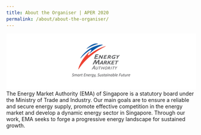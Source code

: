```yaml
---
title: About the Organiser | APER 2020
permalink: /about/about-the-organiser/
---
```


![EMA logo](/images/abt-ema.png)
The Energy Market Authority (EMA) of Singapore is a statutory board under the Ministry of Trade and Industry. Our main goals are to ensure a reliable and secure energy supply, promote effective competition in the energy market and develop a dynamic energy sector in Singapore. Through our work, EMA seeks to forge a progressive energy landscape for sustained growth. 
